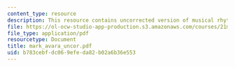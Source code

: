 ```yaml
---
content_type: resource
description: This resource contains uncorrected version of musical rhythm.
file: https://ol-ocw-studio-app-production.s3.amazonaws.com/courses/21m-301-harmony-and-counterpoint-i-spring-2005/b783cebfdc069efeda82b02a6b36e553_mark_avara_uncor.pdf
file_type: application/pdf
resourcetype: Document
title: mark_avara_uncor.pdf
uid: b783cebf-dc06-9efe-da82-b02a6b36e553
---
```

